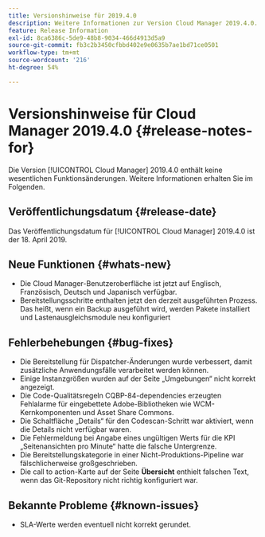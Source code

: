 ```yaml
---
title: Versionshinweise für 2019.4.0
description: Weitere Informationen zur Version Cloud Manager 2019.4.0.
feature: Release Information
exl-id: 8ca6386c-5de9-48b8-9034-466d4913d5a9
source-git-commit: fb3c2b3450cfbbd402e9e0635b7ae1bd71ce0501
workflow-type: tm+mt
source-wordcount: '216'
ht-degree: 54%

---
```


# Versionshinweise für Cloud Manager 2019.4.0 {#release-notes-for}

Die Version [!UICONTROL Cloud Manager] 2019.4.0 enthält keine wesentlichen Funktionsänderungen. Weitere Informationen erhalten Sie im Folgenden.

## Veröffentlichungsdatum {#release-date}

Das Veröffentlichungsdatum für [!UICONTROL Cloud Manager] 2019.4.0 ist der 18. April 2019.

## Neue Funktionen {#whats-new}

* Die Cloud Manager-Benutzeroberfläche ist jetzt auf Englisch, Französisch, Deutsch und Japanisch verfügbar.
* Bereitstellungsschritte enthalten jetzt den derzeit ausgeführten Prozess. Das heißt, wenn ein Backup ausgeführt wird, werden Pakete installiert und Lastenausgleichsmodule neu konfiguriert

## Fehlerbehebungen {#bug-fixes}

* Die Bereitstellung für Dispatcher-Änderungen wurde verbessert, damit zusätzliche Anwendungsfälle verarbeitet werden können.
* Einige Instanzgrößen wurden auf der Seite „Umgebungen“ nicht korrekt angezeigt.
* Die Code-Qualitätsregeln CQBP-84-dependencies erzeugten Fehlalarme für eingebettete Adobe-Bibliotheken wie WCM-Kernkomponenten und Asset Share Commons.
* Die Schaltfläche „Details“ für den Codescan-Schritt war aktiviert, wenn die Details nicht verfügbar waren.
* Die Fehlermeldung bei Angabe eines ungültigen Werts für die KPI „Seitenansichten pro Minute“ hatte die falsche Untergrenze.
* Die Bereitstellungskategorie in einer Nicht-Produktions-Pipeline war fälschlicherweise großgeschrieben.
* Die call to action-Karte auf der Seite **Übersicht** enthielt falschen Text, wenn das Git-Repository nicht richtig konfiguriert war.

## Bekannte Probleme {#known-issues}

* SLA-Werte werden eventuell nicht korrekt gerundet.
